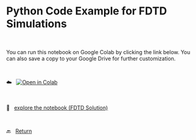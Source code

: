 # Python Code Example for FDTD Simulations 

<br>

You can run this notebook on Google Colab by clicking the link below. You can also save a copy to your Google Drive for further customization.

<br>

:cloud: &nbsp; [![Open in Colab](https://colab.research.google.com/assets/colab-badge.svg)](https://colab.research.google.com/github/cezmen/pinn/blob/main/1d_maxwell/extra/MAXWELL_1D_FDTD_PUBLIC.ipynb)

<br>

:floppy_disk: &nbsp; [explore the notebook (FDTD Solution)](MAXWELL_1D_FDTD_PUBLIC.ipynb) 

<br> 

:back: &nbsp; [Return](../README.md)
